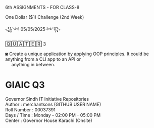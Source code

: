 6th ASSIGNMENTS - FOR CLASS-8<br>

One Dollar ($1) Challenge (2nd Week) <br>


꧁༺ 05/05/2025 ༻꧂ 

🅀🅄🄰🅃🄴🅁 3 <br>

◙ Create a unique application by applying OOP principles. It could be anything from a CLI app to an API or <br>     anything in between. <br>
# GIAIC Q3
Governor Sindh IT Initiative Repositories<br>
Author       : merchantsons (GITHUB USER NAME)<br>
Roll Number  : 00037391 <br>
Days / Time  : Monday - 02:00 PM - 05:00 PM<br>
Center       : Governor House Karachi (Onsite)<br>